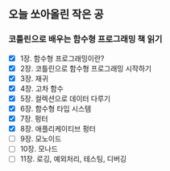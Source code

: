 ## 오늘 쏘아올린 작은 공

### 코틀린으로 배우는 함수형 프로그래밍 책 읽기
- [X] 1장. 함수형 프로그래밍이란?
- [X] 2장. 코틀린으로 함수형 프로그래밍 시작하기
- [X] 3장. 재귀
- [X] 4장. 고차 함수
- [X] 5장. 컬렉션으로 데이터 다루기
- [X] 6장. 함수형 타입 시스템
- [X] 7장. 펑터
- [X] 8장. 애플리케이티브 펑터
- [ ] 9장. 모노이드
- [ ] 10장. 모나드
- [ ] 11장. 로깅, 예외처리, 테스팅, 디버깅
